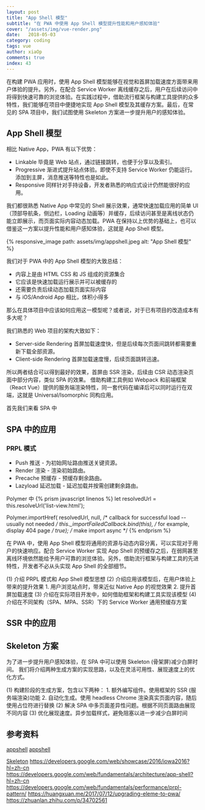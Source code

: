 ```yaml
---
layout: post
title: "App Shell 模型"
subtitle: "在 PWA 中使用 App Shell 模型提升性能和用户感知体验"
cover: "/assets/img/vue-render.png"
date:   2018-05-03
category: coding
tags: vue
author: xiaOp
comments: true
index: 43
---
```


在构建 PWA 应用时，使用 App Shell 模型能够在视觉和首屏加载速度方面带来用户体验的提升。另外，在配合 Service Worker 离线缓存之后，用户在后续访问中将得到快速可靠的浏览体验。在实践过程中，借助流行框架与构建工具提供的众多特性，我们能够在项目中便捷地实现 App Shell 模型及其缓存方案。最后，在常见的 SPA 项目中，我们试图使用 Skeleton 方案进一步提升用户的感知体验。

## App Shell 模型

相比 Native App，PWA 有以下优势：
* Linkable 毕竟是 Web 站点，通过链接跳转，也便于分享以及索引。
* Progressive 渐进式提升站点体验。即使不支持 Service Worker 仍能运行。添加到主屏，消息推送等特性也是如此。
* Responsive 同样针对手持设备，开发者熟悉的响应式设计仍然能很好的应用。

我们都很熟悉 Native App 中常见的 Shell 展示效果，通常快速加载应用的简单 UI （顶部导航条，侧边栏，Loading 动画等）并缓存，后续访问甚至是离线状态仍能立即展示，而页面实际内容动态加载。PWA 在保持以上优势的基础上，也可以借鉴这一方案以提升性能和用户感知体验，这就是 App Shell 模型。

{% responsive_image path: assets/img/appshell.jpeg alt: "App Shell 模型" %}

我们对于 PWA 中的 App Shell 模型的大致总结：
* 内容上是由 HTML CSS 和 JS 组成的资源集合
* 它应该是快速加载运行展示并可以被缓存的
* 还需要负责后续动态加载页面实际内容
* 与 iOS/Android App 相比，体积小得多

那么在具体项目中应该如何应用这一模型呢？或者说，对于已有项目的改造成本有多大呢？

我们熟悉的 Web 项目的架构大致如下：
* Server-side Rendering 首屏加载速度快，但是后续每次页面间跳转都需要重新下载全部资源。
* Client-side Rendering 首屏加载速度慢，后续页面跳转迅速。

所以两者结合可以得到最好的效果，首屏由 SSR 渲染，后续由 CSR 动态渲染页面中部分内容，类似 SPA 的效果。
借助构建工具例如 Webpack 和前端框架（React Vue）提供的服务端渲染特性，同一套代码在编译后可以同时运行在双端，这就是 Universal/Isomorphic 同构应用。

首先我们来看 SPA 中

## SPA 中的应用

### PRPL 模式

* Push 推送 - 为初始网址路由推送关键资源。
* Render 渲染 - 渲染初始路由。
* Precache 预缓存 - 预缓存剩余路由。
* Lazyload 延迟加载 - 延迟加载并按需创建剩余路由。

Polymer 中
{% prism javascript linenos %}
let resolvedUrl = this.resolveUrl('list-view.html');

Polymer.importHref(
    resolvedUrl,
    null,  /* callback for successful load -- usually not needed */
    this._importFailedCallback.bind(this), /* for example, display 404 page */
    true); /* make import async */
{% endprism %}

在 PWA 中，使用 App Shell 模型将通用的资源与动态内容分离，可以实现对于用户的快速响应。配合 Service Worker 实现 App Shell 的预缓存之后，在弱网甚至离线环境依然能给予用户可靠的浏览体验。另外，借助流行框架与构建工具的先进特性，开发者不必从头实现 App Shell 的全部细节。

(1) 介绍 PRPL 模式和 App Shell 模型思想
(2) 介绍应用该模型后，在用户体验上带来的提升效果
    1. 用户浏览站点时，带来近似 Native App 的视觉效果
    2. 提升首屏加载速度
(3) 介绍在实际项目开发中，如何借助框架和构建工具实现该模型
(4) 介绍在不同架构（SPA、MPA、SSR）下的 Service Worker 通用预缓存方案

## SSR 中的应用


## Skeleton 方案

为了进一步提升用户感知体验，在 SPA 中可以使用 Skeleton (骨架屏)减少白屏时间。
我们将介绍两种生成方案的实现思路，以及在灵活可用性、展现速度上的优化方式。

(1) 构建阶段的生成方案，包含以下两种：
    1. 额外编写组件。使用框架的 SSR (服务端渲染)功能
    2. 自动化生成。使用 headless Chrome 渲染真实页面内容，随后使用占位符进行替换
(2) 解决 SPA 中多页面差异性问题。根据不同页面路由展现不同内容
(3) 优化展现速度。异步加载样式，避免阻塞以进一步减少白屏时间

## 参考资料

[](https://developer.mozilla.org/en-US/Apps/Progressive/App_structure)
[appshell](https://www.youtube.com/watch?v=QhUzmR8eZAo)
[appshell](https://medium.com/google-developers/instant-loading-web-apps-with-an-application-shell-architecture-7c0c2f10c73)

[Skeleton](https://medium.com/@owencm/reactive-web-design-the-secret-to-building-web-apps-that-feel-amazing-b5cbfe9b7c50)
https://developers.google.com/web/showcase/2016/iowa2016?hl=zh-cn
https://developers.google.com/web/fundamentals/architecture/app-shell?hl=zh-cn
https://developers.google.com/web/fundamentals/performance/prpl-pattern/
https://huangxuan.me/2017/07/12/upgrading-eleme-to-pwa/
https://zhuanlan.zhihu.com/p/34702561